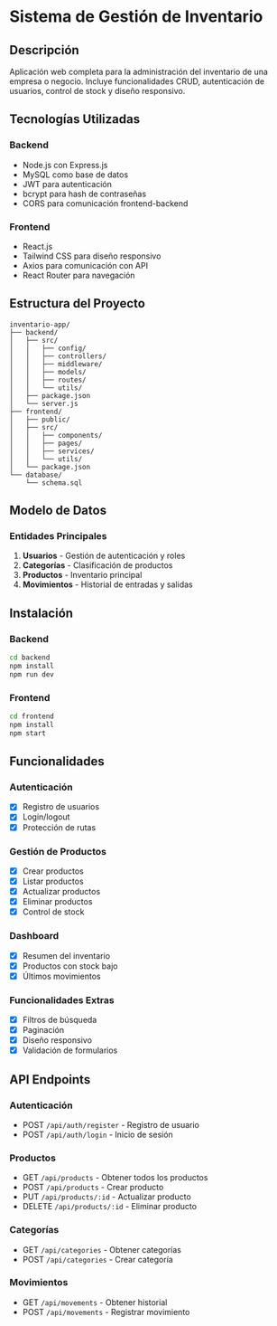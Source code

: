 # Sistema de Gestión de Inventario

## Descripción
Aplicación web completa para la administración del inventario de una empresa o negocio. Incluye funcionalidades CRUD, autenticación de usuarios, control de stock y diseño responsivo.

## Tecnologías Utilizadas

### Backend
- Node.js con Express.js
- MySQL como base de datos
- JWT para autenticación
- bcrypt para hash de contraseñas
- CORS para comunicación frontend-backend

### Frontend
- React.js
- Tailwind CSS para diseño responsivo
- Axios para comunicación con API
- React Router para navegación

## Estructura del Proyecto

```
inventario-app/
├── backend/
│   ├── src/
│   │   ├── config/
│   │   ├── controllers/
│   │   ├── middleware/
│   │   ├── models/
│   │   ├── routes/
│   │   └── utils/
│   ├── package.json
│   └── server.js
├── frontend/
│   ├── public/
│   ├── src/
│   │   ├── components/
│   │   ├── pages/
│   │   ├── services/
│   │   └── utils/
│   └── package.json
└── database/
    └── schema.sql

```

## Modelo de Datos

### Entidades Principales
1. **Usuarios** - Gestión de autenticación y roles
2. **Categorías** - Clasificación de productos
3. **Productos** - Inventario principal
4. **Movimientos** - Historial de entradas y salidas

## Instalación

### Backend
```bash
cd backend
npm install
npm run dev
```

### Frontend
```bash
cd frontend
npm install
npm start
```

## Funcionalidades

### Autenticación
- [x] Registro de usuarios
- [x] Login/logout
- [x] Protección de rutas

### Gestión de Productos
- [x] Crear productos
- [x] Listar productos
- [x] Actualizar productos
- [x] Eliminar productos
- [x] Control de stock

### Dashboard
- [x] Resumen del inventario
- [x] Productos con stock bajo
- [x] Últimos movimientos

### Funcionalidades Extras
- [x] Filtros de búsqueda
- [x] Paginación
- [x] Diseño responsivo
- [x] Validación de formularios

## API Endpoints

### Autenticación
- POST `/api/auth/register` - Registro de usuario
- POST `/api/auth/login` - Inicio de sesión

### Productos
- GET `/api/products` - Obtener todos los productos
- POST `/api/products` - Crear producto
- PUT `/api/products/:id` - Actualizar producto
- DELETE `/api/products/:id` - Eliminar producto

### Categorías
- GET `/api/categories` - Obtener categorías
- POST `/api/categories` - Crear categoría

### Movimientos
- GET `/api/movements` - Obtener historial
- POST `/api/movements` - Registrar movimiento

